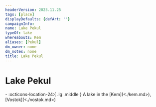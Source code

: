 ```yaml
---
headerVersion: 2023.11.25
tags: [place]
displayDefaults: {defArt: ''}
campaignInfo:
name: Lake Pekul
typeOf: lake
whereabouts: Kem
aliases: [Pekul]
dm_owner: none
dm_notes: none
title: Lake Pekul
---
```

# Lake Pekul
<div class="grid cards ext-narrow-margin ext-one-column" markdown>
-    :octicons-location-24:{ .lg .middle } A lake in the [Kem](<./kem.md>), [Vostok](<./vostok.md>)  
</div>

